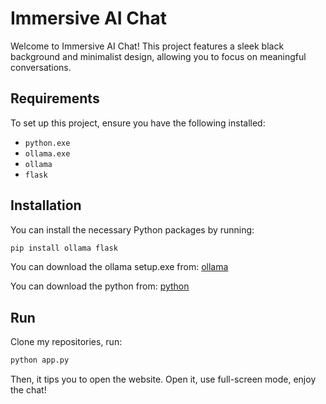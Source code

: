 # Immersive AI Chat

Welcome to Immersive AI Chat! This project features a sleek black background and minimalist design, allowing you to focus on meaningful conversations.

## Requirements

To set up this project, ensure you have the following installed:

- `python.exe`
- `ollama.exe`
- `ollama`
- `flask`

## Installation

You can install the necessary Python packages by running:

```bash
pip install ollama flask
```

You can download the ollama setup.exe from:
[ollama](https://ollama.com/)

You can download the python from:
[python](https://www.python.org/downloads/)

## Run
Clone my repositories, run:

```bash
python app.py
```

Then, it tips you to open the website. Open it, use full-screen mode, enjoy the chat!
